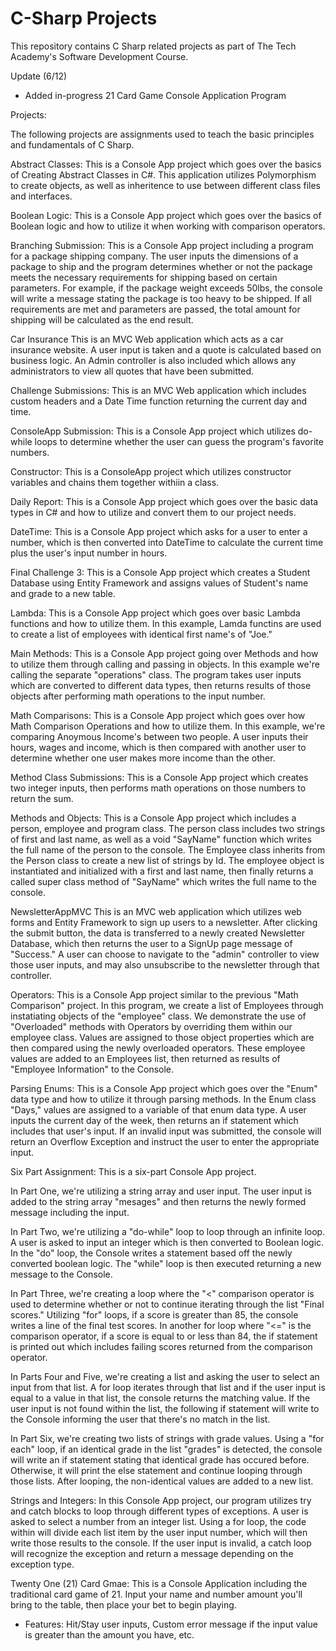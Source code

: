 # C-Sharp Projects
 This repository contains C Sharp related projects as part of The Tech Academy's Software Development Course.

Update (6/12)
- Added in-progress 21 Card Game Console Application Program

Projects:

The following projects are assignments used to teach the basic principles and fundamentals of C Sharp.

Abstract Classes:
This is a Console App project which goes over the basics of Creating Abstract Classes in C#. This application utilizes Polymorphism to create objects, as well as inheritence to use between different class files and interfaces.

Boolean Logic:
This is a Console App project which goes over the basics of Boolean logic and how to utilize it when working with comparison operators. 

Branching Submission:
This is a Console App project including a program for a package shipping company. The user inputs the dimensions of a package to ship and the program determines whether or not the package meets the necessary requirements for shipping based on certain parameters. For example, if the package weight exceeds 50lbs, the console will write a message stating the package is too heavy to be shipped. If all requirements are met and parameters are passed, the total amount for shipping will be calculated as the end result.

Car Insurance
This is an MVC Web application which acts as a car insurance website. A user input is taken and a quote is calculated based on business logic. An Admin controller is also included which allows any administrators to view all quotes that have been submitted.

Challenge Submissions:
This is an MVC Web application which includes custom headers and a Date Time function returning the current day and time.

ConsoleApp Submission:
This is a Console App project which utilizes do-while loops to determine whether the user can guess the program's favorite numbers.

Constructor:
This is a ConsoleApp project which utilizes constructor variables and chains them together withiin a class.

Daily Report:
This is a Console App project which goes over the basic data types in C# and how to utilize and convert them to our project needs.

DateTime:
This is a Console App project which asks for a user to enter a number, which is then converted into DateTime to calculate the current time plus the user's input number in hours.

Final Challenge 3:
This is a Console App project which creates a Student Database using Entity Framework and assigns values of Student's name and grade to a new table.

Lambda:
This is a Console App project which goes over basic Lambda functions and how to utilize them. In this example, Lamda functins are used to create a list of employees with identical first name's of "Joe."

Main Methods:
This is a Console App project going over Methods and how to utilize them through calling and passing in objects. In this example we're calling the separate "operations" class. The program takes user inputs which are converted to different data types, then returns results of those objects after performing math operations to the input number.


Math Comparisons:
This is a Console App project which goes over how Math Comparison Operations and how to utilize them. In this example, we're comparing Anoymous Income's between two people. A user inputs their hours, wages and income, which is then compared with another user to determine whether one user makes more income than the other.

Method Class Submissions:
This is a Console App project which creates two integer inputs, then performs math operations on those numbers to return the sum.

Methods and Objects:
This is a Console App project which includes a person, employee and program class. The person class includes two strings of first and last name, as well as a void "SayName" function which writes the full name of the person to the console. The Employee class inherits from the Person class to create a new list of strings by Id. The employee object is instantiated and initialized with a first and last name, then finally returns a called super class method of "SayName" which writes the full name to the console.

NewsletterAppMVC
This is an MVC web application which utilizes web forms and Entity Framework to sign up users to a newsletter. After clicking the submit button, the data is transferred to a newly created Newsletter Database, which then returns the user to a SignUp page message of "Success." A user can choose to navigate to the "admin" controller to view those user inputs, and may also unsubscribe to the newsletter through that controller.

Operators:
This is a Console App project similar to the previous "Math Comparison" project. In this program, we create a list of Employees through instatiating objects of the "employee" class. We demonstrate the use of "Overloaded" methods with Operators by overriding them within our employee class. Values are assigned to those object properties which are then compared using the newly overloaded operators. These employee values are added to an Employees list, then returned as results of "Employee Information" to the Console. 

Parsing Enums:
This is a Console App project which goes over the "Enum" data type and how to utilize it through parsing methods. In the Enum class "Days," values are assigned to a variable of that enum data type. A user inputs the current day of the week, then returns an if statement which includes that user's input. If an invalid input was submitted, the console will return an Overflow Exception and instruct the user to enter the appropriate input.

Six Part Assignment:
This is a six-part Console App project. 

In Part One, we're utilizing a string array and user input. The user input is added to the string array "mesages" and then returns the newly formed message including the input. 

In Part Two, we're utilizing a "do-while" loop to loop through an infinite loop. A user is asked to input an integer which is then converted to Boolean logic. In the "do" loop, the Console writes a statement based off the newly converted boolean logic. The "while" loop is then executed returning a new message to the Console.

In Part Three, we're creating a loop where the "<" comparison operator is used to determine whether or not to continue iterating through the list "Final scores." Utilizing "for" loops, if a score is greater than 85, the console writes a line of the final test scores. In another for loop where "<=" is the comparison operator, if a score is equal to or less than 84, the if statement is printed out which includes failing scores returned from the comparison operator.

In Parts Four and Five, we're creating a list and asking the user to select an input from that list. A for loop iterates through that list and if the user input is equal to a value in that list, the console returns the matching value. If the user input is not found within the list, the following if statement will write to the Console informing the user that there's no match in the list. 

In Part Six, we're creating two lists of strings with grade values. Using a "for each" loop, if an identical grade in the list "grades" is detected, the console will write an if statement stating that identical grade has occured before. Otherwise, it will print the else statement and continue looping through those lists. After looping, the non-identical values are added to a new list.

Strings and Integers:
In this Console App project, our program utilizes try and catch blocks to loop through different types of exceptions. A user is asked to select a number from an integer list. Using a for loop, the code within will divide each list item by the user input number, which will then write those results to the console. If the user input is invalid, a catch loop will recognize the exception and return a message depending on the exception type.

Twenty One (21) Card Gmae:
This is a Console Application including the traditional card game of 21. Input your name and number amount you'll bring to the table, then place your bet to begin playing.
- Features: Hit/Stay user inputs, Custom error message if the input value is greater than the amount you have, etc.

